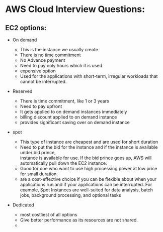 # AWS Cloud Interview Questions:
## EC2 options:
  * On demand
    - This is the instance we usually create
    - There is no time commitment
    - No Advance payment
    - Need to pay only hours which it is used
    - expensive option
    - Used for the applications with short-term, irregular workloads that cannot be interrupted.
  * Reserved
    - There is time commitment, like 1 or 3 years
    - Need to pay upfront
    - It gets applied to on demand instances immediately
    - billing discount applied to on demand instance
    - provides significant saving over on demand instance
  * spot
    - This type of instance are cheapest and are used for short duration
    - Need to put the bid for the instance and if the instance is available under bid prince,\
      instance is available for use. If the bid prince goes up, AWS will automatically pull down the EC2 instance.
    - Good for one who want to use high processing power at low price for small duration.
    - are a cost-effective choice if you can be flexible about when your applications run and if your applications can be     interrupted. For example, Spot Instances are well-suited for data analysis, batch jobs, background processing, and optional tasks

  * Dedicated
    - most costliest of all options
    - Give better performance as its resources are not shared.
    - 
